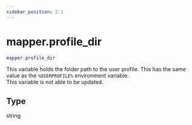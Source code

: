 ```yaml
---
sidebar_position: 2.1
---
```


# mapper.profile_dir
```lua
mapper.profile_dir
```
This variable holds the folder path to the user profile.
This has the same value as the `%USERPROFILE%` environment variable.<br/>
This variable is not able to be updated.

## Type
string
